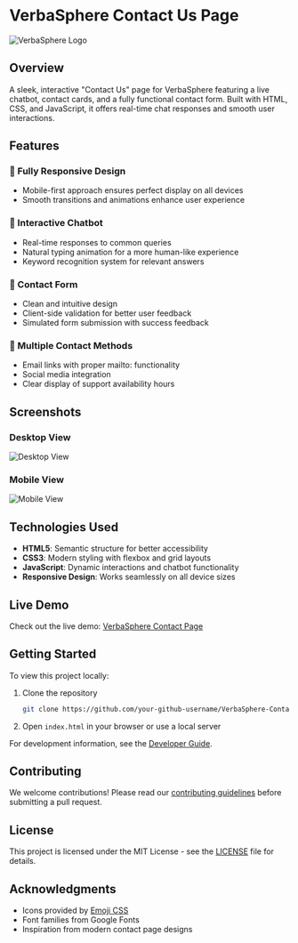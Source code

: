 # VerbaSphere Contact Us Page

![VerbaSphere Logo](https://placeholder-for-verbasphere-logo.com/logo.png)

## Overview
A sleek, interactive "Contact Us" page for VerbaSphere featuring a live chatbot, contact cards, and a fully functional contact form. Built with HTML, CSS, and JavaScript, it offers real-time chat responses and smooth user interactions.

## Features

### 📱 Fully Responsive Design
- Mobile-first approach ensures perfect display on all devices
- Smooth transitions and animations enhance user experience

### 💬 Interactive Chatbot
- Real-time responses to common queries
- Natural typing animation for a more human-like experience
- Keyword recognition system for relevant answers

### 📝 Contact Form
- Clean and intuitive design
- Client-side validation for better user feedback
- Simulated form submission with success feedback

### 🔗 Multiple Contact Methods
- Email links with proper mailto: functionality
- Social media integration
- Clear display of support availability hours

## Screenshots

### Desktop View
![Desktop View](https://placeholder-for-desktop-screenshot.com/screenshot.png)

### Mobile View
![Mobile View](https://placeholder-for-mobile-screenshot.com/screenshot.png)

## Technologies Used
- **HTML5**: Semantic structure for better accessibility
- **CSS3**: Modern styling with flexbox and grid layouts
- **JavaScript**: Dynamic interactions and chatbot functionality
- **Responsive Design**: Works seamlessly on all device sizes

## Live Demo
Check out the live demo: [VerbaSphere Contact Page](https://your-github-username.github.io/VerbaSphere-ContactUs-Page)

## Getting Started
To view this project locally:

1. Clone the repository
   ```bash
   git clone https://github.com/your-github-username/VerbaSphere-ContactUs-Page.git
   ```

2. Open `index.html` in your browser or use a local server

For development information, see the [Developer Guide](./developer.md).

## Contributing
We welcome contributions! Please read our [contributing guidelines](./CONTRIBUTING.md) before submitting a pull request.

## License
This project is licensed under the MIT License - see the [LICENSE](./LICENSE) file for details.

## Acknowledgments
- Icons provided by [Emoji CSS](https://emoji-css.afeld.me/)
- Font families from Google Fonts
- Inspiration from modern contact page designs

